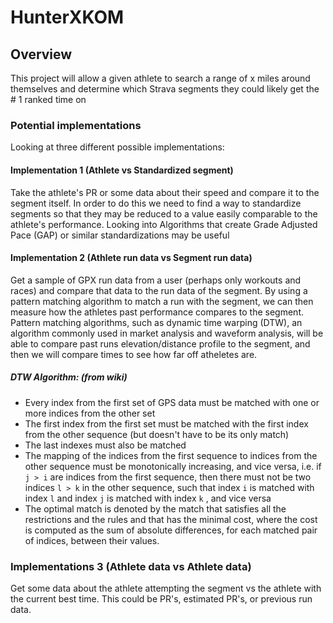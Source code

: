# HunterXKOM

## Overview

This project will allow a given athlete to search a range of x miles around themselves and determine
which Strava segments they could likely get the # 1 ranked time on

### Potential implementations

Looking at three different possible implementations:

#### Implementation 1 (Athlete vs Standardized segment)

Take the athlete's PR or some data about their speed and compare it to the segment itself. In order to do this we need to find a way to standardize segments so that they may be reduced to a value easily comparable to the athlete's performance. Looking into Algorithms that create Grade Adjusted Pace (GAP) or similar standardizations may be useful

#### Implementation 2 (Athlete run data vs Segment run data)

Get a sample of GPX run data from a user (perhaps only workouts and races) and compare that data to the run data of the segment. By using a pattern matching algorithm to match a run with the segment, we can then measure how the athletes past performance compares to the segment. Pattern matching algorithms, such as dynamic time warping (DTW), an algorithm commonly used in market analysis and waveform analysis, will be able to compare past runs elevation/distance profile to the segment, and then we will compare times to see how far off atheletes are. 

##### DTW Algorithm: (from wiki)

* Every index from the first set of GPS data must be matched with one or more indices from the other set
* The first index from the first set must be matched with the first index from the other sequence (but doesn't have to be its only match)
* The last indexes must also be matched
* The mapping of the indices from the first sequence to indices from the
  other sequence must be monotonically increasing, and vice versa, i.e. if
  `j > i` are indices from the first sequence, then there must not be two indices `l > k` in the other sequence, such that index `i` is matched with index `l` and index `j` is matched with index `k` , and vice versa
* The optimal match is denoted by the match that satisfies all the restrictions and the rules and that has the minimal cost, where the cost is computed as the sum of absolute differences, for each matched pair of indices, between their values.

### Implementations 3 (Athlete data vs Athlete data)

Get some data about the athlete attempting the segment vs the athlete with the current best time. This could be PR's, estimated PR's, or previous run data.
